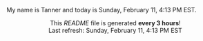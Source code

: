 My name is Tanner and today is Sunday, February 11, 4:13 PM EST.

<p align="center">This <i>README</i> file is generated <b>every 3 hours</b>!</br>Last refresh: Sunday, February 11, 4:13 PM EST<br /></p>
